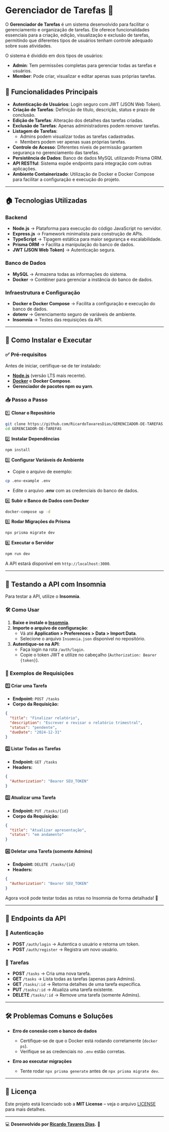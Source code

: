 # Gerenciador de Tarefas 📝

O **Gerenciador de Tarefas** é um sistema desenvolvido para facilitar o gerenciamento e organização de tarefas. Ele oferece funcionalidades essenciais para a criação, edição, visualização e exclusão de tarefas, permitindo que diferentes tipos de usuários tenham controle adequado sobre suas atividades.

O sistema é dividido em dois tipos de usuários:
- **Admin**: Tem permissões completas para gerenciar todas as tarefas e usuários.
- **Member**: Pode criar, visualizar e editar apenas suas próprias tarefas.

## 📌 Funcionalidades Principais

- **Autenticação de Usuários**: Login seguro com JWT (JSON Web Token).
- **Criação de Tarefas**: Definição de título, descrição, status e prazo de conclusão.
- **Edição de Tarefas**: Alteração dos detalhes das tarefas criadas.
- **Exclusão de Tarefas**: Apenas administradores podem remover tarefas.
- **Listagem de Tarefas**: 
  - Admins podem visualizar todas as tarefas cadastradas.
  - Members podem ver apenas suas próprias tarefas.
- **Controle de Acesso**: Diferentes níveis de permissão garantem segurança no gerenciamento das tarefas.
- **Persistência de Dados**: Banco de dados MySQL utilizando Prisma ORM.
- **API RESTful**: Sistema expõe endpoints para integração com outras aplicações.
- **Ambiente Containerizado**: Utilização de Docker e Docker Compose para facilitar a configuração e execução do projeto.

---

## 🏠 Tecnologias Utilizadas

### Backend

- **Node.js** → Plataforma para execução do código JavaScript no servidor.
- **Express.js** → Framework minimalista para construção de APIs.
- **TypeScript** → Tipagem estática para maior segurança e escalabilidade.
- **Prisma ORM** → Facilita a manipulação do banco de dados.
- **JWT (JSON Web Token)** → Autenticação segura.

### Banco de Dados

- **MySQL** → Armazena todas as informações do sistema.
- **Docker** → Contêiner para gerenciar a instância do banco de dados.

### Infraestrutura e Configuração

- **Docker e Docker Compose** → Facilita a configuração e execução do banco de dados.
- **dotenv** → Gerenciamento seguro de variáveis de ambiente.
- **Insomnia** → Testes das requisições da API.

---

## 🚀 Como Instalar e Executar

### ✅ Pré-requisitos

Antes de iniciar, certifique-se de ter instalado:

- **[Node.js](https://nodejs.org/)** (versão LTS mais recente).
- **[Docker](https://www.docker.com/)** e **Docker Compose**.
- **Gerenciador de pacotes npm ou yarn**.

### 📥 Passo a Passo

1️⃣ **Clonar o Repositório**

```bash
git clone https://github.com/RicardoTavaresDias/GERENCIADOR-DE-TAREFAS.git
cd GERENCIADOR-DE-TAREFAS
```

2️⃣ **Instalar Dependências**

```bash
npm install
```

3️⃣ **Configurar Variáveis de Ambiente**

- Copie o arquivo de exemplo:

```bash
cp .env-example .env
```

- Edite o arquivo **.env** com as credenciais do banco de dados.

4️⃣ **Subir o Banco de Dados com Docker**

```bash
docker-compose up -d
```

5️⃣ **Rodar Migrações do Prisma**

```bash
npx prisma migrate dev
```

6️⃣ **Executar o Servidor**

```bash
npm run dev
```

A API estará disponível em `http://localhost:3000`.

---

## 🔗 Testando a API com Insomnia

Para testar a API, utilize o **Insomnia**.

### 🛠 Como Usar

1. **Baixe e instale o [Insomnia](https://insomnia.rest/)**.
2. **Importe o arquivo de configuração**:
   - Vá até **Application > Preferences > Data > Import Data**.
   - Selecione o arquivo `Insomnia.json` disponível no repositório.
3. **Autentique-se na API**:
   - Faça login na rota `/auth/login`.
   - Copie o token JWT e utilize no cabeçalho (`Authorization: Bearer {token}`).

### 📝 Exemplos de Requisições

#### 1️⃣ Criar uma Tarefa
- **Endpoint:** `POST /tasks`
- **Corpo da Requisição:**
```json
{
  "title": "Finalizar relatório",
  "description": "Escrever e revisar o relatório trimestral",
  "status": "pendente",
  "dueDate": "2024-12-31"
}
```

#### 2️⃣ Listar Todas as Tarefas
- **Endpoint:** `GET /tasks`
- **Headers:**
```json
{
  "Authorization": "Bearer SEU_TOKEN"
}
```

#### 3️⃣ Atualizar uma Tarefa
- **Endpoint:** `PUT /tasks/{id}`
- **Corpo da Requisição:**
```json
{
  "title": "Atualizar apresentação",
  "status": "em andamento"
}
```

#### 4️⃣ Deletar uma Tarefa (somente Admins)
- **Endpoint:** `DELETE /tasks/{id}`
- **Headers:**
```json
{
  "Authorization": "Bearer SEU_TOKEN"
}
```

Agora você pode testar todas as rotas no Insomnia de forma detalhada! 🚀

---

## 📄 Endpoints da API

### 🔑 Autenticação

- **POST** `/auth/login` → Autentica o usuário e retorna um token.
- **POST** `/auth/register` → Registra um novo usuário.

### 📌 Tarefas

- **POST** `/tasks` → Cria uma nova tarefa.
- **GET** `/tasks` → Lista todas as tarefas (apenas para Admins).
- **GET** `/tasks/:id` → Retorna detalhes de uma tarefa específica.
- **PUT** `/tasks/:id` → Atualiza uma tarefa existente.
- **DELETE** `/tasks/:id` → Remove uma tarefa (somente Admins).

---

## 🛠 Problemas Comuns e Soluções

- **Erro de conexão com o banco de dados**
  - Certifique-se de que o Docker está rodando corretamente (`docker ps`).
  - Verifique se as credenciais no `.env` estão corretas.

- **Erro ao executar migrações**
  - Tente rodar `npx prisma generate` antes de `npx prisma migrate dev`.

---

## 🐝 Licença

Este projeto está licenciado sob a **MIT License** – veja o arquivo [LICENSE](LICENSE) para mais detalhes.

---

💻 **Desenvolvido por [Ricardo Tavares Dias](https://github.com/RicardoTavaresDias).** 🚀

